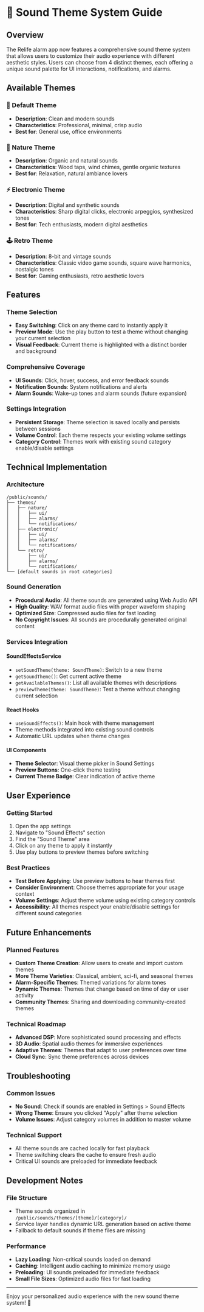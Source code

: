 # 🎵 Sound Theme System Guide

## Overview

The Relife alarm app now features a comprehensive sound theme system that allows users to customize their audio experience with different aesthetic styles. Users can choose from 4 distinct themes, each offering a unique sound palette for UI interactions, notifications, and alarms.

## Available Themes

### 🎯 Default Theme
- **Description**: Clean and modern sounds
- **Characteristics**: Professional, minimal, crisp audio
- **Best for**: General use, office environments

### 🌿 Nature Theme  
- **Description**: Organic and natural sounds
- **Characteristics**: Wood taps, wind chimes, gentle organic textures
- **Best for**: Relaxation, natural ambiance lovers

### ⚡ Electronic Theme
- **Description**: Digital and synthetic sounds
- **Characteristics**: Sharp digital clicks, electronic arpeggios, synthesized tones
- **Best for**: Tech enthusiasts, modern digital aesthetics

### 🕹️ Retro Theme
- **Description**: 8-bit and vintage sounds  
- **Characteristics**: Classic video game sounds, square wave harmonics, nostalgic tones
- **Best for**: Gaming enthusiasts, retro aesthetic lovers

## Features

### Theme Selection
- **Easy Switching**: Click on any theme card to instantly apply it
- **Preview Mode**: Use the play button to test a theme without changing your current selection
- **Visual Feedback**: Current theme is highlighted with a distinct border and background

### Comprehensive Coverage
- **UI Sounds**: Click, hover, success, and error feedback sounds
- **Notification Sounds**: System notifications and alerts
- **Alarm Sounds**: Wake-up tones and alarm sounds (future expansion)

### Settings Integration
- **Persistent Storage**: Theme selection is saved locally and persists between sessions
- **Volume Control**: Each theme respects your existing volume settings
- **Category Control**: Themes work with existing sound category enable/disable settings

## Technical Implementation

### Architecture
```
/public/sounds/
├── themes/
│   ├── nature/
│   │   ├── ui/
│   │   ├── alarms/
│   │   └── notifications/
│   ├── electronic/
│   │   ├── ui/
│   │   ├── alarms/
│   │   └── notifications/
│   └── retro/
│       ├── ui/
│       ├── alarms/
│       └── notifications/
└── [default sounds in root categories]
```

### Sound Generation
- **Procedural Audio**: All theme sounds are generated using Web Audio API
- **High Quality**: WAV format audio files with proper waveform shaping
- **Optimized Size**: Compressed audio files for fast loading
- **No Copyright Issues**: All sounds are procedurally generated original content

### Services Integration

#### SoundEffectsService
- `setSoundTheme(theme: SoundTheme)`: Switch to a new theme
- `getSoundTheme()`: Get current active theme
- `getAvailableThemes()`: List all available themes with descriptions
- `previewTheme(theme: SoundTheme)`: Test a theme without changing current selection

#### React Hooks
- `useSoundEffects()`: Main hook with theme management
- Theme methods integrated into existing sound controls
- Automatic URL updates when theme changes

#### UI Components
- **Theme Selector**: Visual theme picker in Sound Settings
- **Preview Buttons**: One-click theme testing
- **Current Theme Badge**: Clear indication of active theme

## User Experience

### Getting Started
1. Open the app settings
2. Navigate to "Sound Effects" section  
3. Find the "Sound Theme" area
4. Click on any theme to apply it instantly
5. Use play buttons to preview themes before switching

### Best Practices
- **Test Before Applying**: Use preview buttons to hear themes first
- **Consider Environment**: Choose themes appropriate for your usage context
- **Volume Settings**: Adjust theme volume using existing category controls
- **Accessibility**: All themes respect your enable/disable settings for different sound categories

## Future Enhancements

### Planned Features
- **Custom Theme Creation**: Allow users to create and import custom themes
- **More Theme Varieties**: Classical, ambient, sci-fi, and seasonal themes
- **Alarm-Specific Themes**: Themed variations for alarm tones
- **Dynamic Themes**: Themes that change based on time of day or user activity
- **Community Themes**: Sharing and downloading community-created themes

### Technical Roadmap
- **Advanced DSP**: More sophisticated sound processing and effects
- **3D Audio**: Spatial audio themes for immersive experiences
- **Adaptive Themes**: Themes that adapt to user preferences over time
- **Cloud Sync**: Sync theme preferences across devices

## Troubleshooting

### Common Issues
- **No Sound**: Check if sounds are enabled in Settings > Sound Effects
- **Wrong Theme**: Ensure you clicked "Apply" after theme selection
- **Volume Issues**: Adjust category volumes in addition to master volume

### Technical Support
- All theme sounds are cached locally for fast playback
- Theme switching clears the cache to ensure fresh audio
- Critical UI sounds are preloaded for immediate feedback

## Development Notes

### File Structure
- Theme sounds organized in `/public/sounds/themes/[theme]/[category]/`
- Service layer handles dynamic URL generation based on active theme
- Fallback to default sounds if theme files are missing

### Performance
- **Lazy Loading**: Non-critical sounds loaded on demand
- **Caching**: Intelligent audio caching to minimize memory usage  
- **Preloading**: UI sounds preloaded for immediate feedback
- **Small File Sizes**: Optimized audio files for fast loading

---

Enjoy your personalized audio experience with the new sound theme system! 🎵